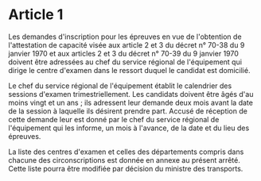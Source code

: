 # Article 1

Les demandes d'inscription pour les épreuves en vue de l'obtention de l'attestation de capacité visée aux article 2 et 3 du décret n° 70-38 du 9 janvier 1970 et aux articles 2 et 3 du décret n° 70-39 du 9 janvier 1970 doivent être adressées au chef du service régional de l'équipement qui dirige le centre d'examen dans le ressort duquel le candidat est domicilié.

Le chef du service régional de l'équipement établit le calendrier des sessions d'examen trimestriellement. Les candidats doivent être âgés d'au moins vingt et un ans ; ils adressent leur demande deux mois avant la date de la session à laquelle ils désirent prendre part. Accusé de réception de cette demande leur est donné par le chef du service régional de l'équipement qui les informe, un mois à l'avance, de la date et du lieu des épreuves.

La liste des centres d'examen et celles des départements compris dans chacune des circonscriptions est donnée en annexe au présent arrêté. Cette liste pourra être modifiée par décision du ministre des transports.
